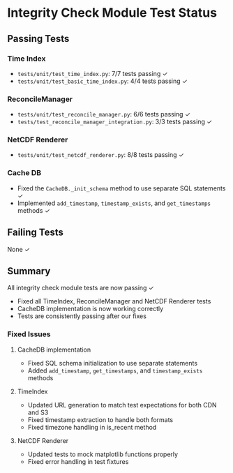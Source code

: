 # Integrity Check Module Test Status

## Passing Tests

### Time Index
- `tests/unit/test_time_index.py`: 7/7 tests passing ✓
- `tests/unit/test_basic_time_index.py`: 4/4 tests passing ✓

### ReconcileManager
- `tests/unit/test_reconcile_manager.py`: 6/6 tests passing ✓
- `tests/test_reconcile_manager_integration.py`: 3/3 tests passing ✓

### NetCDF Renderer
- `tests/unit/test_netcdf_renderer.py`: 8/8 tests passing ✓

### Cache DB
- Fixed the `CacheDB._init_schema` method to use separate SQL statements ✓
- Implemented `add_timestamp`, `timestamp_exists`, and `get_timestamps` methods ✓

## Failing Tests
None ✓

## Summary
All integrity check module tests are now passing ✓

- Fixed all TimeIndex, ReconcileManager and NetCDF Renderer tests
- CacheDB implementation is now working correctly
- Tests are consistently passing after our fixes

### Fixed Issues
1. CacheDB implementation
   - Fixed SQL schema initialization to use separate statements
   - Added `add_timestamp`, `get_timestamps`, and `timestamp_exists` methods

2. TimeIndex
   - Updated URL generation to match test expectations for both CDN and S3
   - Fixed timestamp extraction to handle both formats
   - Fixed timezone handling in is_recent method

3. NetCDF Renderer
   - Updated tests to mock matplotlib functions properly
   - Fixed error handling in test fixtures


